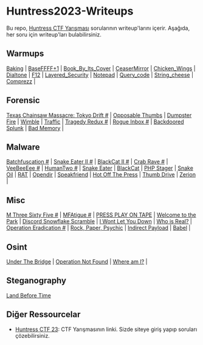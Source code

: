 # Huntress2023-Writeups

Bu repo, [Huntress CTF Yarışması](https://huntress.ctf.games/scoreboard) sorularının writeup'larını içerir. Aşağıda, her soru için writeup'ları bulabilirsiniz.

## Warmups

[Baking](/Depo/Warmups/Baking/) | [BaseFFFF+1](/Depo/Warmups/BaseFFFF%2B1/) | [Book_By_Its_Cover](/Depo/Warmups/Book_By_Its_Cover/) | [CeaserMirror](/Depo/Warmups/CeaserMirror/) |
[Chicken_Wings](/Depo/Warmups/Chicken_Wings/) | [Dialtone](/Depo/Warmups/Dialtone/) | [F12](/Depo/Warmups/F12/) | [Layered_Security](/Depo/Warmups/Layered_Security/) |
[Notepad](/Depo/Warmups/Notepad/) | [Query_code](/Depo/Warmups/Query_code/) | [String_cheese](/Depo/Warmups/String_cheese/) | [Comprezz](/Depo/Warmups/comprezz/) |



## Forensic

[Texas Chainsaw Massacre: Tokyo Drift #]() | [Opposable Thumbs](https://github.com/mel4mi/Huntress2023-Writeups/tree/main/Depo/Forensics/Opposable_Thumbs) | [Dumpster Fire](https://github.com/mel4mi/Huntress2023-Writeups/tree/main/Depo/Forensics/Dumpster_Fire) | [Wimble](https://github.com/mel4mi/Huntress2023-Writeups/tree/main/Depo/Forensics/Wimble) | [Traffic](https://github.com/mel4mi/Huntress2023-Writeups/tree/main/Depo/Forensics/Traffic) | [Tragedy Redux #](https://github.com/mel4mi/Huntress2023-Writeups/tree/main/Depo/Forensics/Tragedy_Redux) | [Rogue Inbox #](https://github.com/mel4mi/Huntress2023-Writeups/tree/main/Depo/Forensics/Rogue_Inbox) | [Backdoored Splunk](https://github.com/mel4mi/Huntress2023-Writeups/tree/main/Depo/Forensics/Backdoored_Splunk) | [Bad Memory](https://github.com/mel4mi/Huntress2023-Writeups/tree/main/Depo/Forensics/Bad_Memory) |

## Malware

[Batchfuscation #]() | [Snake Eater II #]() | [BlackCat II #]() | [Crab Rave #]() | [VeeBeeEee #](https://github.com/mel4mi/Huntress2023-Writeups/tree/main/Depo/Malware/VeeBeeEee) | [HumanTwo #](https://github.com/mel4mi/Huntress2023-Writeups/tree/main/Depo/Malware/Human_Two) | [Snake Eater](https://github.com/mel4mi/Huntress2023-Writeups/tree/main/Depo/Malware/Snake_Eater) | [BlackCat](https://github.com/mel4mi/Huntress2023-Writeups/tree/main/Depo/Malware/BlackCat) | [PHP Stager](https://github.com/mel4mi/Huntress2023-Writeups/tree/main/Depo/Malware/Php_Stager) | [Snake Oil](https://github.com/mel4mi/Huntress2023-Writeups/tree/main/Depo/Malware/Snake_Oil) | [RAT](https://github.com/mel4mi/Huntress2023-Writeups/tree/main/Depo/Malware/Rat) | [Opendir](https://github.com/mel4mi/Huntress2023-Writeups/tree/main/Depo/Malware/Opendir) | [Speakfriend](https://github.com/mel4mi/Huntress2023-Writeups/tree/main/Depo/Malware/SpeakFriends) | [Hot Off The Press](https://github.com/mel4mi/Huntress2023-Writeups/tree/main/Depo/Malware/Hot_of_the_Press) | [Thumb Drive](https://github.com/mel4mi/Huntress2023-Writeups/tree/main/Depo/Malware/Thumb_Drive) | [Zerion](https://github.com/mel4mi/Huntress2023-Writeups/tree/main/Depo/Malware/Zerion) |

## Misc

[M Three Sixty Five #]() | [MFAtigue #]() | [PRESS PLAY ON TAPE](https://github.com/mel4mi/Huntress2023-Writeups/tree/main/Depo/Miscellaneous/Press_Play_On_Tape) | [Welcome to the Park](https://github.com/mel4mi/Huntress2023-Writeups/tree/main/Depo/Miscellaneous/Welcome_To_The_Park) | [Discord Snowflake Scramble](https://github.com/mel4mi/Huntress2023-Writeups/tree/main/Depo/Miscellaneous/Discord_Snowflake_Scramble) | [I Wont Let You Down](https://github.com/mel4mi/Huntress2023-Writeups/tree/main/Depo/Miscellaneous/I_Want_Let_You_Down) | [Who is Real?]() | [Operation Eradication #]() | [Rock, Paper, Psychic](https://github.com/mel4mi/Huntress2023-Writeups/tree/main/Depo/Miscellaneous/Rock_Paper_Psychic) | [Indirect Payload](https://github.com/mel4mi/Huntress2023-Writeups/tree/main/Depo/Miscellaneous/Indirect_Payload) | [Babel](https://github.com/mel4mi/Huntress2023-Writeups/tree/main/Depo/Miscellaneous/Babel) |

## Osint
[Under The Bridge](https://github.com/mel4mi/Huntress2023-Writeups/tree/main/Depo/OSINT/Under_The_Bridge) | [Operation Not Found](https://github.com/mel4mi/Huntress2023-Writeups/tree/main/Depo/OSINT/Operation_Not_Found) | [Where am I?](https://github.com/mel4mi/Huntress2023-Writeups/tree/main/Depo/OSINT/Where_Am_I) |


## Steganography
[Land Before Time](https://github.com/mel4mi/Huntress2023-Writeups/tree/main/Depo/Steganography/Land_Before_Time) 


## Diğer Ressourcelar

- [Huntress CTF 23](https://huntress.ctf.games/challenges): CTF Yarışmasının linki. Sizde siteye giriş yapıp soruları çözebilirsiniz.
